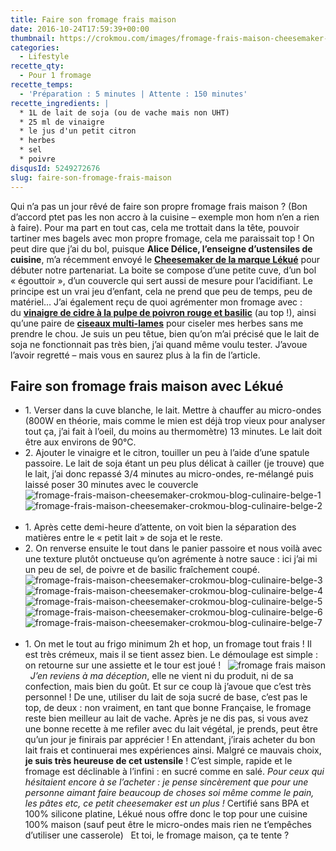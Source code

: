 ```yaml
---
title: Faire son fromage frais maison
date: 2016-10-24T17:59:39+00:00
thumbnail: https://crokmou.com/images/fromage-frais-maison-cheesemaker-crokmou-blog-culinaire-belge.jpg
categories:
  - Lifestyle
recette_qty:
  - Pour 1 fromage
recette_temps:
  - 'Préparation : 5 minutes | Attente : 150 minutes'
recette_ingredients: |
  * 1L de lait de soja (ou de vache mais non UHT)
  * 25 ml de vinaigre
  * le jus d'un petit citron
  * herbes
  * sel
  * poivre
disqusId: 5249272676
slug: faire-son-fromage-frais-maison
---
```


Qui n’a pas un jour rêvé de faire son propre fromage frais maison ? (Bon d’accord ptet pas les non accro à la cuisine – exemple mon hom n’en a rien à faire). Pour ma part en tout cas, cela me trottait dans la tête, pouvoir tartiner mes bagels avec mon propre fromage, cela me paraissait top ! On peut dire que j’ai du bol, puisque **Alice Délice, l’enseigne d’ustensiles de cuisine**, m’a récemment envoyé le **[Cheesemaker de la marque Lékué](https://www.alicedelice.com/cuisson/kit-fromage-frais-livret-de-recette-1016444.html)** pour débuter notre partenariat. La boite se compose d’une petite cuve, d’un bol « égouttoir », d’un couvercle qui sert aussi de mesure pour l’acidifiant. Le principe est un vrai jeu d’enfant, cela ne prend que peu de temps, peu de matériel… J’ai également reçu de quoi agrémenter mon fromage avec : du **[vinaigre de cidre à la pulpe de poivron rouge et basilic](https://www.alicedelice.com/huile/vinaigre-de-cidre-a-la-pulpe-de-poivron-rouge-et-basilic-1016694.html)** (au top !), ainsi qu’une paire de **[ciseaux multi-lames](https://www.alicedelice.com/ciseaux-de-cuisine/ciseaux-a-herbes-1014616.html)** pour ciseler mes herbes sans me prendre le chou. Je suis un peu têtue, bien qu’on m’ai précisé que le lait de soja ne fonctionnait pas très bien, j’ai quand même voulu tester. J’avoue l’avoir regretté – mais vous en saurez plus à la fin de l’article.

## Faire son fromage frais maison avec Lékué

* 1\. Verser dans la cuve blanche, le lait. Mettre à chauffer au micro-ondes (800W en théorie, mais comme le mien est déjà trop vieux pour analyser tout ça, j’ai fait à l’oeil, du moins au thermomètre) 13 minutes. Le lait doit être aux environs de 90°C.
* 2\. Ajouter le vinaigre et le citron, touiller un peu à l’aide d’une spatule passoire. Le lait de soja étant un peu plus délicat à cailler (je trouve) que le lait, j’ai donc repassé 3/4 minutes au micro-ondes, re-mélangé puis laissé poser 30 minutes avec le couvercle   ![fromage-frais-maison-cheesemaker-crokmou-blog-culinaire-belge-1](https://crokmou.com/images/fromage-frais-maison-cheesemaker-crokmou-blog-culinaire-belge-1_aa7ccx.jpg)![fromage-frais-maison-cheesemaker-crokmou-blog-culinaire-belge-2](https://crokmou.com/images/fromage-frais-maison-cheesemaker-crokmou-blog-culinaire-belge-2_wzn5ta.jpg)  
* 1\. Après cette demi-heure d’attente, on voit bien la séparation des matières entre le « petit lait » de soja et le reste.
* 2\. On renverse ensuite le tout dans le panier passoire et nous voilà avec une texture plutôt onctueuse qu’on agrémente à notre sauce : ici j’ai mi un peu de sel, de poivre et de basilic fraîchement coupé.   ![fromage-frais-maison-cheesemaker-crokmou-blog-culinaire-belge-3](https://crokmou.com/images/fromage-frais-maison-cheesemaker-crokmou-blog-culinaire-belge-3_ppcgh2.jpg) ![fromage-frais-maison-cheesemaker-crokmou-blog-culinaire-belge-4](https://crokmou.com/images/fromage-frais-maison-cheesemaker-crokmou-blog-culinaire-belge-4_dkf379.jpg) ![fromage-frais-maison-cheesemaker-crokmou-blog-culinaire-belge-5](https://crokmou.com/images/fromage-frais-maison-cheesemaker-crokmou-blog-culinaire-belge-5_gihykj.jpg) ![fromage-frais-maison-cheesemaker-crokmou-blog-culinaire-belge-6](https://crokmou.com/images/fromage-frais-maison-cheesemaker-crokmou-blog-culinaire-belge-6_t5fcq8.jpg)![fromage-frais-maison-cheesemaker-crokmou-blog-culinaire-belge-7](https://crokmou.com/images/fromage-frais-maison-cheesemaker-crokmou-blog-culinaire-belge-7_qut4cw.jpg)  
* 1\. On met le tout au frigo minimum 2h et hop, un fromage tout frais ! Il est très crémeux, mais il se tient assez bien. Le démoulage est simple : on retourne sur une assiette et le tour est joué !   ![fromage frais maison](https://crokmou.com/images/fromage-frais-maison-cheesemaker-crokmou-blog-culinaire-belge-8_vcti6q.jpg)   _J’en reviens à ma déception_, elle ne vient ni du produit, ni de sa confection, mais bien du goût. Et sur ce coup là j’avoue que c’est très personnel ! De une, utiliser du lait de soja sucré de base, c’est pas le top, de deux : non vraiment, en tant que bonne Française, le fromage reste bien meilleur au lait de vache. Après je ne dis pas, si vous avez une bonne recette à me refiler avec du lait végétal, je prends, peut être qu’un jour je finirais par apprécier ! En attendant, j’irais acheter du bon lait frais et continuerai mes expériences ainsi. Malgré ce mauvais choix, **je suis très heureuse de cet ustensile** ! C’est simple, rapide et le fromage est déclinable à l’infini : en sucré comme en salé. _Pour ceux qui hésitaient encore à se l’acheter : je pense sincèrement que pour une personne aimant faire beaucoup de choses soi même comme le pain, les pâtes etc, ce petit cheesemaker est un plus !_ Certifié sans BPA et 100% silicone platine, Lékué nous offre donc le top pour une cuisine 100% maison (sauf peut être le micro-ondes mais rien ne t’empêches d’utiliser une casserole)   Et toi, le fromage maison, ça te tente ?